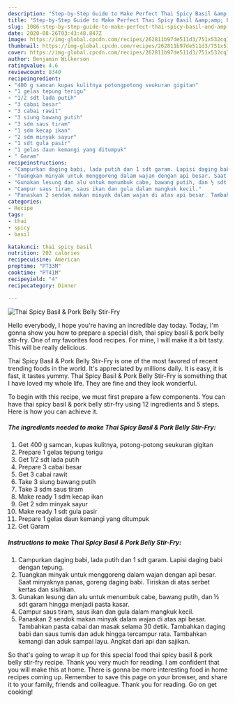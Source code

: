```yaml
---
description: "Step-by-Step Guide to Make Perfect Thai Spicy Basil &amp;amp; Pork Belly Stir-Fry"
title: "Step-by-Step Guide to Make Perfect Thai Spicy Basil &amp;amp; Pork Belly Stir-Fry"
slug: 1086-step-by-step-guide-to-make-perfect-thai-spicy-basil-and-amp-pork-belly-stir-fry
date: 2020-08-26T03:43:48.847Z
image: https://img-global.cpcdn.com/recipes/262811b97de511d3/751x532cq70/thai-spicy-basil-pork-belly-stir-fry-foto-resep-utama.jpg
thumbnail: https://img-global.cpcdn.com/recipes/262811b97de511d3/751x532cq70/thai-spicy-basil-pork-belly-stir-fry-foto-resep-utama.jpg
cover: https://img-global.cpcdn.com/recipes/262811b97de511d3/751x532cq70/thai-spicy-basil-pork-belly-stir-fry-foto-resep-utama.jpg
author: Benjamin Wilkerson
ratingvalue: 4.6
reviewcount: 8340
recipeingredient:
- "400 g samcan kupas kulitnya potongpotong seukuran gigitan"
- "1 gelas tepung terigu"
- "1/2 sdt lada putih"
- "3 cabai besar"
- "3 cabai rawit"
- "3 siung bawang putih"
- "3 sdm saus tiram"
- "1 sdm kecap ikan"
- "2 sdm minyak sayur"
- "1 sdt gula pasir"
- "1 gelas daun kemangi yang ditumpuk"
- " Garam"
recipeinstructions:
- "Campurkan daging babi, lada putih dan 1 sdt garam. Lapisi daging babi dengan tepung."
- "Tuangkan minyak untuk menggoreng dalam wajan dengan api besar. Saat minyaknya panas, goreng daging babi. Tiriskan di atas serbet kertas dan sisihkan."
- "Gunakan lesung dan alu untuk menumbuk cabe, bawang putih, dan ½ sdt garam hingga menjadi pasta kasar."
- "Campur saus tiram, saus ikan dan gula dalam mangkuk kecil."
- "Panaskan 2 sendok makan minyak dalam wajan di atas api besar. Tambahkan pasta cabai dan masak selama 30 detik. Tambahkan daging babi dan saus tumis dan aduk hingga tercampur rata. Tambahkan kemangi dan aduk sampai layu. Angkat dari api dan sajikan."
categories:
- Recipe
tags:
- thai
- spicy
- basil

katakunci: thai spicy basil 
nutrition: 202 calories
recipecuisine: American
preptime: "PT33M"
cooktime: "PT41M"
recipeyield: "4"
recipecategory: Dinner

---
```



![Thai Spicy Basil &amp; Pork Belly Stir-Fry](https://img-global.cpcdn.com/recipes/262811b97de511d3/751x532cq70/thai-spicy-basil-pork-belly-stir-fry-foto-resep-utama.jpg)

Hello everybody, I hope you're having an incredible day today. Today, I'm gonna show you how to prepare a special dish, thai spicy basil &amp; pork belly stir-fry. One of my favorites food recipes. For mine, I will make it a bit tasty. This will be really delicious.



Thai Spicy Basil &amp; Pork Belly Stir-Fry is one of the most favored of recent trending foods in the world. It's appreciated by millions daily. It is easy, it is fast, it tastes yummy. Thai Spicy Basil &amp; Pork Belly Stir-Fry is something that I have loved my whole life. They are fine and they look wonderful.


To begin with this recipe, we must first prepare a few components. You can have thai spicy basil &amp; pork belly stir-fry using 12 ingredients and 5 steps. Here is how you can achieve it.

<!--inarticleads1-->

##### The ingredients needed to make Thai Spicy Basil &amp; Pork Belly Stir-Fry:

1. Get 400 g samcan, kupas kulitnya, potong-potong seukuran gigitan
1. Prepare 1 gelas tepung terigu
1. Get 1/2 sdt lada putih
1. Prepare 3 cabai besar
1. Get 3 cabai rawit
1. Take 3 siung bawang putih
1. Take 3 sdm saus tiram
1. Make ready 1 sdm kecap ikan
1. Get 2 sdm minyak sayur
1. Make ready 1 sdt gula pasir
1. Prepare 1 gelas daun kemangi yang ditumpuk
1. Get  Garam




<!--inarticleads2-->

##### Instructions to make Thai Spicy Basil &amp; Pork Belly Stir-Fry:

1. Campurkan daging babi, lada putih dan 1 sdt garam. Lapisi daging babi dengan tepung.
1. Tuangkan minyak untuk menggoreng dalam wajan dengan api besar. Saat minyaknya panas, goreng daging babi. Tiriskan di atas serbet kertas dan sisihkan.
1. Gunakan lesung dan alu untuk menumbuk cabe, bawang putih, dan ½ sdt garam hingga menjadi pasta kasar.
1. Campur saus tiram, saus ikan dan gula dalam mangkuk kecil.
1. Panaskan 2 sendok makan minyak dalam wajan di atas api besar. Tambahkan pasta cabai dan masak selama 30 detik. Tambahkan daging babi dan saus tumis dan aduk hingga tercampur rata. Tambahkan kemangi dan aduk sampai layu. Angkat dari api dan sajikan.




So that's going to wrap it up for this special food thai spicy basil &amp; pork belly stir-fry recipe. Thank you very much for reading. I am confident that you will make this at home. There is gonna be more interesting food in home recipes coming up. Remember to save this page on your browser, and share it to your family, friends and colleague. Thank you for reading. Go on get cooking!
